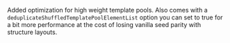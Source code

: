 Added optimization for high weight template pools. Also comes with a `deduplicateShuffledTemplatePoolElementList` option you can set to true for a bit more performance at the cost of losing vanilla seed parity with structure layouts.